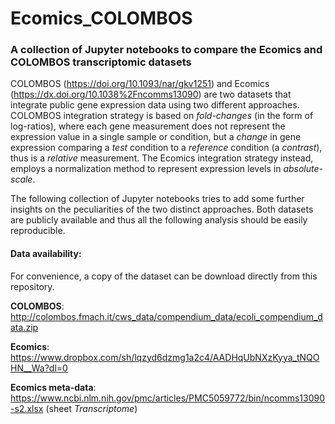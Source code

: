 # Ecomics_COLOMBOS
### A collection of Jupyter notebooks to compare the Ecomics and COLOMBOS transcriptomic datasets

COLOMBOS (https://doi.org/10.1093/nar/gkv1251) and Ecomics (https://dx.doi.org/10.1038%2Fncomms13090) are two datasets that integrate public gene expression data using two different approaches. COLOMBOS integration strategy is based on *fold-changes* (in the form of log-ratios), where each gene measurement does not represent the expression value in a single sample or condition, but a *change* in gene expression comparing a *test* condition to a *reference* condition (a *contrast*), thus is a *relative* measurement. The Ecomics integration strategy instead, employs a normalization method to represent expression levels in *absolute-scale*.

The following collection of Jupyter notebooks tries to add some further insights on the peculiarities of the two distinct approaches. Both datasets are publicly available and thus all the following analysis should be easily reproducible. 

#### Data availability:

For convenience, a copy of the dataset can be download directly from this repository.

**COLOMBOS**: http://colombos.fmach.it/cws_data/compendium_data/ecoli_compendium_data.zip

**Ecomics**: https://www.dropbox.com/sh/lqzyd6dzmg1a2c4/AADHqUbNXzKyya_tNQOHN__Wa?dl=0

**Ecomics meta-data**: https://www.ncbi.nlm.nih.gov/pmc/articles/PMC5059772/bin/ncomms13090-s2.xlsx (sheet *Transcriptome*)
